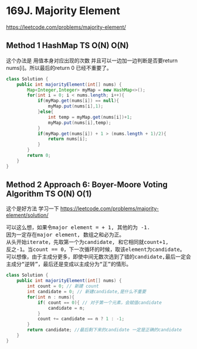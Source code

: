 # 169J. Majority Element
https://leetcode.com/problems/majority-element/

## Method 1 HashMap TS O(N) O(N)
这个办法是 用值本身对应出现的次数
并且可以一边加一边判断是否要return nums[i]。所以最后的return 0 已经不重要了。
```java
class Solution {
    public int majorityElement(int[] nums) {
        Map<Integer,Integer> myMap = new HashMap<>();
        for(int i = 0; i < nums.length; i++){
            if(myMap.get(nums[i]) == null){
                myMap.put(nums[i],1);
            }else{
                int temp = myMap.get(nums[i])+1;
                myMap.put(nums[i],temp);
            }
            if(myMap.get(nums[i]) + 1 > (nums.length + 1)/2){
                return nums[i];
            }
        }
        return 0;
    }
}
```
## Method 2 Approach 6: Boyer-Moore Voting Algorithm TS O(N) O(1)
这个是好方法 学习一下
https://leetcode.com/problems/majority-element/solution/
<pre>
可以这么想，如果令major element = + 1, 其他的为 -1.
因为一定存在major element, 数组之和必为正。
从头开始iterate，先取第一个为candidate, 和它相同就count+1,
反之-1。当count == 0，下一次循环的时候，取该element为candidate。
可以想像，由于主成分更多，即使中间无数次选到了错的candidate,最后一定会被
主成分“逆转”，最后还是变成以主成分为“正”的情形。
</pre>

```Java
class Solution {
    public int majorityElement(int[] nums) {
        int count = 0; // 新建 count
        int candidate = 0; // 新建candidate,是什么不重要
        for(int n : nums){
            if( count == 0){ // 对于第一个元素，会赋值candidate
                candidate = n;
            }
            count += candidate == n ? 1 : -1;
        }
        return candidate; //最后剩下来的candidate 一定是正确的candidate
    }
}
```
